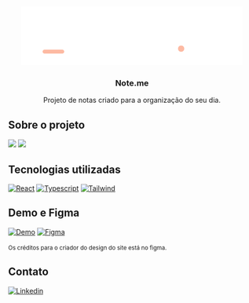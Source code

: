 <div align="center">
  <a href="https://github.com/github_username/note.me">
    <img src="src/assets/logo_light.svg" alt="Logo">
  </a>

<h3 align="center">Note.me</h3>

  <p align="center">
    Projeto de notas criado para a organização do seu dia.
    <br />
  </p>
</div>

<!-- ABOUT THE PROJECT -->

## Sobre o projeto

<img src='https://media.discordapp.net/attachments/541938075572371457/1070149603200082011/screencapture-noteme-vercel-app-login-2023-01-31-22_06_32.png?width=948&height=449' />
<img src='https://media.discordapp.net/attachments/541938075572371457/1070149661819682886/screencapture-noteme-vercel-app-2023-01-31-22_10_54.png?width=948&height=449' />

## Tecnologias utilizadas

[![React][React.js]][React-url]
[![Typescript][Typescript]][Typescript-url]
[![Tailwind][Tailwind]][Tailwind-url]

<!-- CONTACT -->

## Demo e Figma

[![Demo][Demo]][Demo-url]
[![Figma][Figma]][Figma-url]

<small>Os créditos para o criador do design do site está no figma.</small>

<!-- CONTACT -->

## Contato

[![Linkedin][linkedin-shield]][linkedin-url]

<!-- MARKDOWN LINKS & IMAGES -->

[linkedin-shield]: https://img.shields.io/badge/LinkedIn-20232A?style=for-the-badge&logo=linkedin&logoColor=61DAFB
[linkedin-url]: https://www.linkedin.com/in/iurysena/
[Figma]: https://img.shields.io/badge/Figma-20232A?style=for-the-badge&logo=figma&logoColor=61DAFB
[Figma-url]: https://www.figma.com/file/i5jeqLGWPyCiRVhBLS3UAy/Note.me-(Community)?node-id=157%3A63&t=9uRvqvMX3c2S9bY1-0
[React.js]: https://img.shields.io/badge/React-20232A?style=for-the-badge&logo=react&logoColor=61DAFB
[React-url]: https://reactjs.org/
[Demo]: https://img.shields.io/badge/Demo-20232A?style=for-the-badge&logo=react&logoColor=61DAFB
[Demo-url]: https://noteme.vercel.app/
[Typescript]: https://img.shields.io/badge/Typescript-20232A?style=for-the-badge&logo=typescript&logoColor=61DAFB
[Typescript-url]: https://www.typescriptlang.org/
[Tailwind]: https://img.shields.io/badge/Tailwindcss-20232A?style=for-the-badge&logo=tailwindcss&logoColor=61DAFB
[Tailwind-url]: https://tailwindcss.com/
